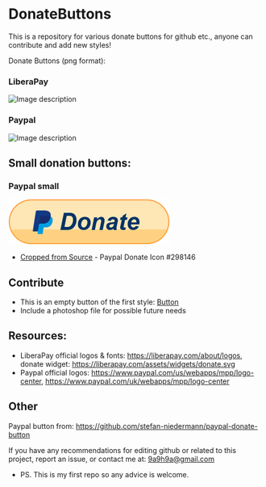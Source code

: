 # DonateButtons
This is a repository for various donate buttons for github etc., anyone can contribute and add new styles!

Donate Buttons (png format):
### LiberaPay
![Image description](https://raw.githubusercontent.com/aha999/DonateButtons/master/LiberaPay.png)
### Paypal
![Image description](https://raw.githubusercontent.com/aha999/DonateButtons/master/Paypal.png)

## Small donation buttons:
### Paypal small
![Image description](paypal-donate-icon-7.png)
* [Cropped from Source](https://icon-library.com/icon/paypal-donate-icon-7.html) - Paypal Donate Icon #298146


## Contribute
- This is an empty button of the first style: [Button](https://github.com/aha999/DonateButtons/blob/master/Template.png)
- Include a photoshop file for possible future needs

## Resources:
- LiberaPay official logos & fonts: https://liberapay.com/about/logos, donate widget: https://liberapay.com/assets/widgets/donate.svg
- Paypal official logos: https://www.paypal.com/us/webapps/mpp/logo-center, https://www.paypal.com/uk/webapps/mpp/logo-center

## Other
Paypal button from: https://github.com/stefan-niedermann/paypal-donate-button

If you have any recommendations for editing github or related to this project, report an issue, or contact me at: 9a9h9a@gmail.com
- PS. This is my first repo so any advice is welcome.
